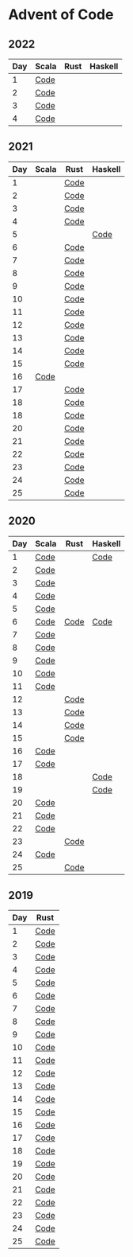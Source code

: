 # Advent of Code

## 2022

| Day | Scala                                                   | Rust | Haskell |
|-----|---------------------------------------------------------|------|---------|
| 1   | [Code](2022/scala/src/main/scala/jurisk/Advent01.scala) |      |         |
| 2   | [Code](2022/scala/src/main/scala/jurisk/Advent02.scala) |      |         |
| 3   | [Code](2022/scala/src/main/scala/jurisk/Advent03.scala) |      |         |
| 4   | [Code](2022/scala/src/main/scala/jurisk/Advent04.scala) |      |         |

## 2021

| Day | Scala                                              | Rust                                     | Haskell                                    |
|-----|----------------------------------------------------|------------------------------------------|--------------------------------------------|
| 1   |                                                    | [Code](2021/rust/src/bin/solution_01.rs) |                                            |
| 2   |                                                    | [Code](2021/rust/src/bin/solution_02.rs) |                                            |
| 3   |                                                    | [Code](2021/rust/src/bin/solution_03.rs) |                                            |
| 4   |                                                    | [Code](2021/rust/src/bin/solution_04.rs) |                                            |
| 5   |                                                    |                                          | [Code](2021/haskell/src/Day05/Solution.hs) |
| 6   |                                                    | [Code](2021/rust/src/bin/solution_06.rs) |                                            |
| 7   |                                                    | [Code](2021/rust/src/bin/solution_07.rs) |                                            |
| 8   |                                                    | [Code](2021/rust/src/bin/solution_08.rs) |                                            |
| 9   |                                                    | [Code](2021/rust/src/bin/solution_09.rs) |                                            |
| 10  |                                                    | [Code](2021/rust/src/bin/solution_10.rs) |                                            |
| 11  |                                                    | [Code](2021/rust/src/bin/solution_11.rs) |                                            |
| 12  |                                                    | [Code](2021/rust/src/bin/solution_12.rs) |                                            |
| 13  |                                                    | [Code](2021/rust/src/bin/solution_13.rs) |                                            |
| 14  |                                                    | [Code](2021/rust/src/bin/solution_14.rs) |                                            |
| 15  |                                                    | [Code](2021/rust/src/bin/solution_15.rs) |                                            |
| 16  | [Code](2021/scala/src/main/scala/Solution16.scala) |                                          |                                            |
| 17  |                                                    | [Code](2021/rust/src/bin/solution_17.rs) |                                            |
| 18  |                                                    | [Code](2021/rust/src/bin/solution_18.rs) |                                            |
| 18  |                                                    | [Code](2021/rust/src/bin/solution_19.rs) |                                            |
| 20  |                                                    | [Code](2021/rust/src/bin/solution_20.rs) |                                            |
| 21  |                                                    | [Code](2021/rust/src/bin/solution_21.rs) |                                            |
| 22  |                                                    | [Code](2021/rust/src/bin/solution_22.rs) |                                            |
| 23  |                                                    | [Code](2021/rust/src/bin/solution_23.rs) |                                            |
| 24  |                                                    | [Code](2021/rust/src/bin/solution_24.rs) |                                            |
| 25  |                                                    | [Code](2021/rust/src/bin/solution_25.rs) |                                            |

## 2020

| Day | Scala                                            | Rust                                   | Haskell                            |
|-----|--------------------------------------------------|----------------------------------------|------------------------------------|
| 1   | [Code](2020/scala/src/main/scala/Advent01.scala) |                                        | [Code](2020/haskell/day01/Main.hs) |
| 2   | [Code](2020/scala/src/main/scala/Advent02.scala) |                                        |                                    |
| 3   | [Code](2020/scala/src/main/scala/Advent03.scala) |                                        |                                    |
| 4   | [Code](2020/scala/src/main/scala/Advent04.scala) |                                        |                                    |
| 5   | [Code](2020/scala/src/main/scala/Advent05.scala) |                                        |                                    |
| 6   | [Code](2020/scala/src/main/scala/Advent06.scala) | [Code](2020/rust/src/bin/advent_06.rs) | [Code](2020/haskell/day06/Main.hs) |
| 7   | [Code](2020/scala/src/main/scala/Advent07.scala) |                                        |                                    |
| 8   | [Code](2020/scala/src/main/scala/Advent08.scala) |                                        |                                    |
| 9   | [Code](2020/scala/src/main/scala/Advent09.scala) |                                        |                                    |
| 10  | [Code](2020/scala/src/main/scala/Advent10.scala) |                                        |                                    |
| 11  | [Code](2020/scala/src/main/scala/Advent11.scala) |                                        |                                    |
| 12  |                                                  | [Code](2020/rust/src/bin/advent_12.rs) |                                    |
| 13  |                                                  | [Code](2020/rust/src/bin/advent_13.rs) |                                    |
| 14  |                                                  | [Code](2020/rust/src/bin/advent_14.rs) |                                    |
| 15  |                                                  | [Code](2020/rust/src/bin/advent_15.rs) |                                    |
| 16  | [Code](2020/scala/src/main/scala/Advent16.scala) |                                        |                                    |
| 17  | [Code](2020/scala/src/main/scala/Advent17.scala) |                                        |                                    |
| 18  |                                                  |                                        | [Code](2020/haskell/day18/Main.hs) |
| 19  |                                                  |                                        | [Code](2020/haskell/day19/Main.hs) |
| 20  | [Code](2020/scala/src/main/scala/Advent20.scala) |                                        |                                    |
| 21  | [Code](2020/scala/src/main/scala/Advent21.scala) |                                        |                                    |
| 22  | [Code](2020/scala/src/main/scala/Advent22.scala) |                                        |                                    |
| 23  |                                                  | [Code](2020/rust/src/bin/advent_23.rs) |                                    |
| 24  | [Code](2020/scala/src/main/scala/Advent24.scala) |                                        |                                    |
| 25  |                                                  | [Code](2020/rust/src/bin/advent_25.rs) |                                    |

## 2019

| Day | Rust                                     |
|-----|------------------------------------------|
| 1   | [Code](2019/rust/src/bin/solution_01.rs) |
| 2   | [Code](2019/rust/src/bin/solution_02.rs) |
| 3   | [Code](2019/rust/src/bin/solution_03.rs) |
| 4   | [Code](2019/rust/src/bin/solution_04.rs) |
| 5   | [Code](2019/rust/src/bin/solution_05.rs) |
| 6   | [Code](2019/rust/src/bin/solution_06.rs) |
| 7   | [Code](2019/rust/src/bin/solution_07.rs) |
| 8   | [Code](2019/rust/src/bin/solution_08.rs) |
| 9   | [Code](2019/rust/src/bin/solution_09.rs) |
| 10  | [Code](2019/rust/src/bin/solution_10.rs) |
| 11  | [Code](2019/rust/src/bin/solution_11.rs) |
| 12  | [Code](2019/rust/src/bin/solution_12.rs) |
| 13  | [Code](2019/rust/src/bin/solution_13.rs) |
| 14  | [Code](2019/rust/src/bin/solution_14.rs) |
| 15  | [Code](2019/rust/src/bin/solution_15.rs) |
| 16  | [Code](2019/rust/src/bin/solution_16.rs) |
| 17  | [Code](2019/rust/src/bin/solution_17.rs) |
| 18  | [Code](2019/rust/src/bin/solution_18.rs) |
| 19  | [Code](2019/rust/src/bin/solution_19.rs) |
| 20  | [Code](2019/rust/src/bin/solution_20.rs) |
| 21  | [Code](2019/rust/src/bin/solution_21.rs) |
| 22  | [Code](2019/rust/src/bin/solution_22.rs) |
| 23  | [Code](2019/rust/src/bin/solution_23.rs) |
| 24  | [Code](2019/rust/src/bin/solution_24.rs) |
| 25  | [Code](2019/rust/src/bin/solution_25.rs) |

